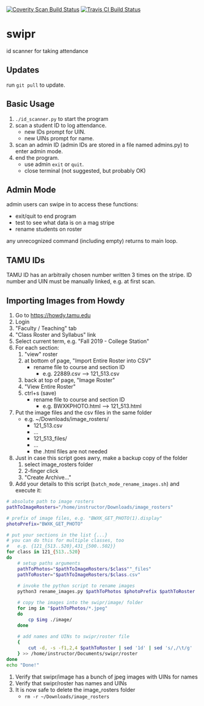 <a href="https://scan.coverity.com/projects/philipritchey-swipr"><img alt="Coverity Scan Build Status" src="https://scan.coverity.com/projects/19471/badge.svg"/></a>
<a href="https://travis-ci.com/philipritchey/swipr"><img alt="Travis CI Build Status" src="https://travis-ci.com/philipritchey/swipr.svg?branch=master"/></a>

# swipr
id scanner for taking attendance

## Updates
run `git pull` to update.

## Basic Usage
1. `./id_scanner.py` to start the program
1. scan a student ID to log attendance.
   * new IDs prompt for UIN.
   * new UINs prompt for name.
1. scan an admin ID (admin IDs are stored in a file named admins.py) to enter admin mode.
1. end the program.
   * use admin `exit` or `quit`.
   * close terminal (not suggested, but probably OK)

## Admin Mode
admin users can swipe in to access these functions: 
* exit/quit to end program
* test to see what data is on a mag stripe
* rename students on roster

any unrecognized command (including empty) returns to main loop.

## TAMU IDs
TAMU ID has an arbitraily chosen number written 3 times on the stripe.
ID number and UIN must be manually linked, e.g. at first scan.

## Importing Images from Howdy
1. Go to https://howdy.tamu.edu
1. Login
1. "Faculty / Teaching" tab
1. "Class Roster and Syllabus" link
1. Select current term, e.g. "Fall 2019 - College Station"
1. For each section:
   1. "view" roster
   1. at bottom of page, "Import Entire Roster into CSV"
       * rename file to course and section ID
         * e.g. 22889.csv --> 121_513.csv
   1. back at top of page, "Image Roster"
   1. "View Entire Roster"
   1. ctrl+s (save)
      * rename file to course and section ID
        * e.g. BWXKPHOTO.html --> 121_513.html
1. Put the image files and the csv files in the same folder
   * e.g. ~/Downloads/image_rosters/
     * 121_513.csv
     * ...
     * 121\_513\_files/
     * ...
     * the .html files are not needed
1. Just in case this script goes awry, make a backup copy of the folder
   1. select image_rosters folder
   1. 2-finger click
   1. "Create Archive..."
1. Add your details to this script (`batch_mode_rename_images.sh`) and execute it:
```bash
# absolute path to image rosters
pathToImageRosters="/home/instructor/Downloads/image_rosters"

# prefix of image files, e.g. "BWXK_GET_PHOTO(1).display"
photoPrefix="BWXK_GET_PHOTO"

# put your sections in the list {...}
# you can do this for multiple classes, too
#   e.g. {121_{513..520},431_{500..502}}
for class in 121_{513..520}
do
    # setup paths arguments
    pathToPhotos="$pathToImageRosters/$class""_files"
    pathToRoster="$pathToImageRosters/$class.csv"
    
    # invoke the python script to rename images
    python3 rename_images.py $pathToPhotos $photoPrefix $pathToRoster

    # copy the images into the swipr/image/ folder 
    for img in "$pathToPhotos/*.jpeg"
    do
        cp $img ./image/
    done
    
    # add names and UINs to swipr/roster file
    {
        cut -d, -s -f1,2,4 $pathToRoster | sed '1d' | sed 's/,/\t/g'
    } >> /home/instructor/Documents/swipr/roster
done
echo "Done!"
```
1. Verify that swipr/image has a bunch of jpeg images with UINs for names
1. Verify that swipr/roster has names and UINs
1. It is now safe to delete the image_rosters folder
   * `rm -r ~/Downloads/image_rosters`
